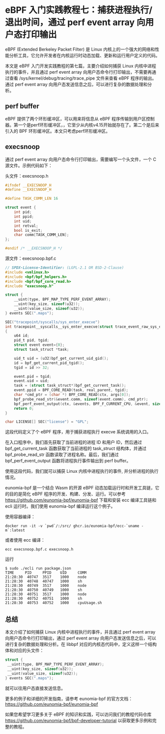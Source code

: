 # eBPF 入门实践教程七：捕获进程执行/退出时间，通过 perf event array 向用户态打印输出

eBPF (Extended Berkeley Packet Filter) 是 Linux 内核上的一个强大的网络和性能分析工具，它允许开发者在内核运行时动态加载、更新和运行用户定义的代码。

本文是 eBPF 入门开发实践教程的第七篇，主要介绍如何捕获 Linux 内核中进程执行的事件，并且通过 perf event array 向用户态命令行打印输出，不需要再通过查看 /sys/kernel/debug/tracing/trace_pipe 文件来查看 eBPF 程序的输出。通过 perf event array 向用户态发送信息之后，可以进行复杂的数据处理和分析。

## perf buffer

eBPF 提供了两个环形缓冲区，可以用来将信息从 eBPF 程序传输到用户区控制器。第一个是perf环形缓冲区，，它至少从内核v4.15开始就存在了。第二个是后来引入的 BPF 环形缓冲区。本文只考虑perf环形缓冲区。

## execsnoop

通过 perf event array 向用户态命令行打印输出，需要编写一个头文件，一个 C 源文件。示例代码如下：

头文件：execsnoop.h

```c
#ifndef __EXECSNOOP_H
#define __EXECSNOOP_H

#define TASK_COMM_LEN 16

struct event {
    int pid;
    int ppid;
    int uid;
    int retval;
    bool is_exit;
    char comm[TASK_COMM_LEN];
};

#endif /* __EXECSNOOP_H */
```

源文件：execsnoop.bpf.c

```c
// SPDX-License-Identifier: (LGPL-2.1 OR BSD-2-Clause)
#include <vmlinux.h>
#include <bpf/bpf_helpers.h>
#include <bpf/bpf_core_read.h>
#include "execsnoop.h"

struct {
    __uint(type, BPF_MAP_TYPE_PERF_EVENT_ARRAY);
    __uint(key_size, sizeof(u32));
    __uint(value_size, sizeof(u32));
} events SEC(".maps");

SEC("tracepoint/syscalls/sys_enter_execve")
int tracepoint__syscalls__sys_enter_execve(struct trace_event_raw_sys_enter* ctx)
{
    u64 id;
    pid_t pid, tgid;
    struct event event={0};
    struct task_struct *task;

    uid_t uid = (u32)bpf_get_current_uid_gid();
    id = bpf_get_current_pid_tgid();
    tgid = id >> 32;

    event.pid = tgid;
    event.uid = uid;
    task = (struct task_struct*)bpf_get_current_task();
    event.ppid = BPF_CORE_READ(task, real_parent, tgid);
    char *cmd_ptr = (char *) BPF_CORE_READ(ctx, args[0]);
    bpf_probe_read_str(&event.comm, sizeof(event.comm), cmd_ptr);
    bpf_perf_event_output(ctx, &events, BPF_F_CURRENT_CPU, &event, sizeof(event));
    return 0;
}

char LICENSE[] SEC("license") = "GPL";
```

这段代码定义了个 eBPF 程序，用于捕获进程执行 execve 系统调用的入口。

在入口程序中，我们首先获取了当前进程的进程 ID 和用户 ID，然后通过 bpf_get_current_task 函数获取了当前进程的 task_struct 结构体，并通过 bpf_probe_read_str 函数读取了进程名称。最后，我们通过 bpf_perf_event_output 函数将进程执行事件输出到 perf buffer。

使用这段代码，我们就可以捕获 Linux 内核中进程执行的事件, 并分析进程的执行情况。

eunomia-bpf 是一个结合 Wasm 的开源 eBPF 动态加载运行时和开发工具链，它的目的是简化 eBPF 程序的开发、构建、分发、运行。可以参考 <https://github.com/eunomia-bpf/eunomia-bpf> 下载和安装 ecc 编译工具链和 ecli 运行时。我们使用 eunomia-bpf 编译运行这个例子。

使用容器编译：

```shell
docker run -it -v `pwd`/:/src/ ghcr.io/eunomia-bpf/ecc-`uname -m`:latest
```

或者使用 ecc 编译：

```shell
ecc execsnoop.bpf.c execsnoop.h
```

运行

```console
$ sudo ./ecli run package.json 
TIME     PID     PPID    UID     COMM    
21:28:30  40747  3517    1000    node
21:28:30  40748  40747   1000    sh
21:28:30  40749  3517    1000    node
21:28:30  40750  40749   1000    sh
21:28:30  40751  3517    1000    node
21:28:30  40752  40751   1000    sh
21:28:30  40753  40752   1000    cpuUsage.sh
```

## 总结

本文介绍了如何捕获 Linux 内核中进程执行的事件，并且通过 perf event array 向用户态命令行打印输出，通过 perf event array 向用户态发送信息之后，可以进行复杂的数据处理和分析。在 libbpf 对应的内核态代码中，定义这样一个结构体和对应的头文件：

```c
struct {
 __uint(type, BPF_MAP_TYPE_PERF_EVENT_ARRAY);
 __uint(key_size, sizeof(u32));
 __uint(value_size, sizeof(u32));
} events SEC(".maps");
```

就可以往用户态直接发送信息。

更多的例子和详细的开发指南，请参考 eunomia-bpf 的官方文档：<https://github.com/eunomia-bpf/eunomia-bpf>

如果您希望学习更多关于 eBPF 的知识和实践，可以访问我们的教程代码仓库 <https://github.com/eunomia-bpf/bpf-developer-tutorial> 以获取更多示例和完整的教程。
